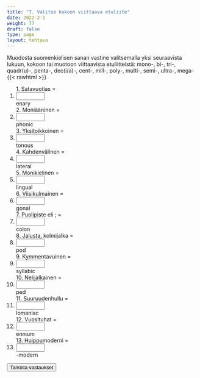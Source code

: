 ```yaml
---
title: "7. Valitse kokoon viittaava etuliite"
date: 2022-2-1
weight: 77
draft: false
type: page
layout: tehtava
---
```


Muodosta suomenkielisen sanan vastine valitsemalla yksi seuraavista lukuun, kokoon tai muotoon viittaavista etuliitteistä: mono-, bi-, tri-, quadr(u)-, penta-, dec(i/a)-, cent-, mill-, poly-, multi-, semi-, ultra-, mega- 
{{< rawhtml >}}
<div class="tehtava">
<form autocomplete="off">
  <ol>
  
<section>
1. Satavuotias = &nbsp;<li><input id="q1" type="text"/><span></span></li>enary
</section>
<section>
2. Moniääninen = &nbsp;<li><input id="q2" type="text"/><span></span></li>phonic
</section>
<section>
3. Yksitoikkoinen = &nbsp;<li><input id="q3" type="text"/><span></span></li>tonous
</section>
<section>
4. Kahdenvälinen = &nbsp;<li><input id="q4" type="text"/><span></span></li>lateral
</section>
<section>
5. Monikielinen = &nbsp;<li><input id="q5" type="text"/><span></span></li>lingual
</section>
<section>
6. Viisikulmainen = &nbsp;<li><input id="q6" type="text"/><span></span></li>gonal
</section>
<section>
7. Puolipiste eli ; = &nbsp;<li><input id="q7" type="text"/><span></span></li>colon
</section>
<section>
8. Jalusta, kolmijalka =  &nbsp;<li><input id="q8" type="text"/><span></span></li>pod
</section>
<section>
9. Kymmentavuinen = &nbsp;<li><input id="q9" type="text"/><span></span></li>syllabic
</section>
<section>
10. Nelijalkainen = &nbsp;<li><input id="q10" type="text"/><span></span></li>ped
</section> 
<section>
11. Suuruudenhullu = &nbsp;<li><input id="q11" type="text"/><span></span></li>lomaniac
</section> 
<section>
12. Vuosituhat = &nbsp;<li><input id="q12" type="text"/><span></span></li>ennium
</section> 
<section>
13. Huippumoderni = &nbsp;<li><input id="q13" type="text"/><span></span></li>-modern
</section> 

</ol>
  
 <link rel="stylesheet" type="text/css" href="/css/kirjoita1.css"/>

<div id="buttonWrapper">
   <input type="submit" id="submit" value="Tarkista vastaukset" />
   </div>
</form>

</div>


<script>
var answers = {
  "q1": ["cent"],
  "q2": ["poly"],
  "q3": ["mono"],
  "q4": ["bi"],
  "q5": ["multi",],
  "q6": ["penta"],
  "q7": ["semi"],
  "q8": ["tri"],
  "q9": ["deca"],
  "q10": ["quadru"],
  "q11": ["mega"],
  "q12": ["mill"],
  "q13": ["ultra"],
  };

function markAnswers() {
  $("input[type='text']").each(function() {
    console.log($.inArray(this.value, answers[this.id]));
    if ($.inArray(this.value.toLowerCase().trim(), answers[this.id]) === -1) {
      $(this).parent()[0].setAttribute("class", "vaarin");
    } else {
      $(this).parent()[0].setAttribute("class", "oikein");
    }
  })
}

$("form").on("submit", function(e) {
  e.preventDefault();
  markAnswers();
});

const input = document.querySelector('.tehtava input');
const span = document.querySelector('.tehtava span');

document.querySelectorAll("input").forEach(elem => elem.addEventListener('input', function (event) {
    span.innerHTML = this.value.replace(/\s/g, '&nbsp;');
    this.style.width = span.offsetWidth + 'px';
}));

</script>

<style>
.tehtava input[type="text"] {
    width: 75px;
    text-align: right;
}
</style>
</rawhtml>